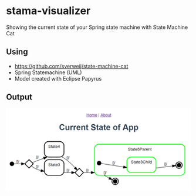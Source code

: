 # stama-visualizer
Showing the current state of your Spring state machine with State Machine Cat

## Using

* https://github.com/sverweij/state-machine-cat
* Spring Statemachine (UML)
* Model created with Eclipse Papyrus

## Output

![Model](rendering.png)
